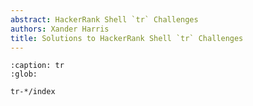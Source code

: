 ```yaml
---
abstract: HackerRank Shell `tr` Challenges
authors: Xander Harris
title: Solutions to HackerRank Shell `tr` Challenges
---
```


```{toctree}
:caption: tr
:glob:

tr-*/index
```

```{index} shell; uniq
```

```{sectionauthor} Xander Harris <xandertheharris@gmail.com>
```
